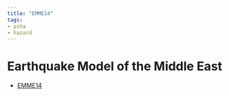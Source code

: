 ```yaml
---
title: "EMME14"
tags:
- psha
- hazard
---
```


# Earthquake Model of the Middle East
- [EMME14](http://hazard.efehr.org/en/Documentation/specific-hazard-models/middle-east/overview/)
